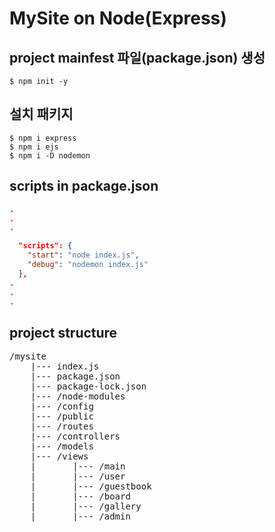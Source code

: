 # MySite on Node(Express)

## project mainfest 파일(package.json) 생성

```
$ npm init -y
```

## 설치 패키지

```
$ npm i express
$ npm i ejs
$ npm i -D nodemon
```

## scripts in package.json

```JSON
.
.
.

  "scripts": {
    "start": "node index.js",
    "debug": "nodemon index.js"
  },
.
.
.
```

## project structure

<pre>
/mysite
    |--- index.js
    |--- package.json
    |--- package-lock.json
    |--- /node-modules
    |--- /config
    |--- /public
    |--- /routes
    |--- /controllers
    |--- /models
    |--- /views
    |       |--- /main
    |       |--- /user
    |       |--- /guestbook
    |       |--- /board
    |       |--- /gallery
    |       |--- /admin
</pre>